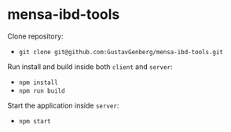 # mensa-ibd-tools

Clone repository:
- `git clone git@github.com:GustavGenberg/mensa-ibd-tools.git`

Run install and build inside both `client` and `server`:
- `npm install`
- `npm run build`

Start the application inside `server`:
- `npm start`